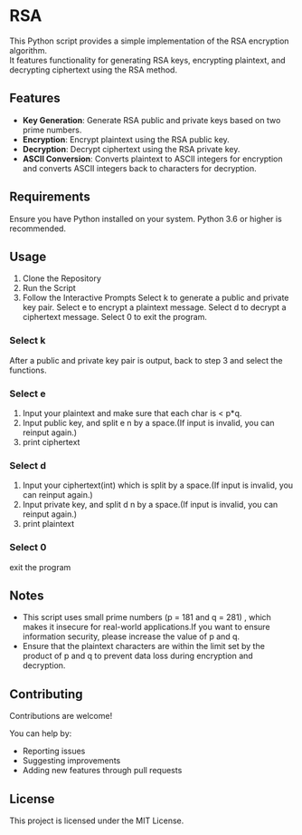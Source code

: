 # RSA
This Python script provides a simple implementation of the RSA encryption algorithm.  
It features functionality for generating RSA keys, encrypting plaintext, and decrypting ciphertext using the RSA method.  

## Features
- **Key Generation**: Generate RSA public and private keys based on two prime numbers.
- **Encryption**: Encrypt plaintext using the RSA public key.
- **Decryption**: Decrypt ciphertext using the RSA private key.
- **ASCII Conversion**: Converts plaintext to ASCII integers for encryption and converts ASCII integers back to characters for decryption.

## Requirements
Ensure you have Python installed on your system. Python 3.6 or higher is recommended.

## Usage
1. Clone the Repository
2. Run the Script
3. Follow the Interactive Prompts
  Select k to generate a public and private key pair.
  Select e to encrypt a plaintext message.
  Select d to decrypt a ciphertext message.
  Select 0 to exit the program.
### Select k
After a public and private key pair is output, back to step 3 and select the functions.

### Select e
1. Input your plaintext and make sure that each char is < p*q.
2. Input public key, and split e n by a space.(If input is invalid, you can reinput again.)
3. print ciphertext

### Select d
1. Input your ciphertext(int) which is split by a space.(If input is invalid, you can reinput again.)
2. Input private key, and split d n by a space.(If input is invalid, you can reinput again.)
3. print plaintext

### Select 0
exit the program

## Notes
- This script uses small prime numbers (p = 181 and q = 281) , which makes it insecure for real-world applications.If you want to ensure information security, please increase the value of p and q.
- Ensure that the plaintext characters are within the limit set by the product of p and q to prevent data loss during encryption and decryption.

## Contributing
Contributions are welcome!

You can help by:

- Reporting issues
- Suggesting improvements
- Adding new features through pull requests

## License
This project is licensed under the MIT License.
